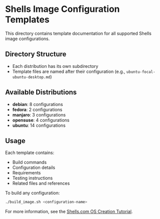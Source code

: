 # Shells Image Configuration Templates

This directory contains template documentation for all supported Shells image configurations.

## Directory Structure
- Each distribution has its own subdirectory
- Template files are named after their configuration (e.g., `ubuntu-focal-ubuntu-desktop.md`)

## Available Distributions
- **debian**: 8 configurations
- **fedora**: 2 configurations
- **manjaro**: 3 configurations
- **opensuse**: 4 configurations
- **ubuntu**: 14 configurations

## Usage
Each template contains:
- Build commands
- Configuration details
- Requirements
- Testing instructions
- Related files and references

To build any configuration:
```bash
./build_image.sh <configuration-name>
```

For more information, see the [Shells.com OS Creation Tutorial](../docs/shells-os-creation-tutorial.md).
